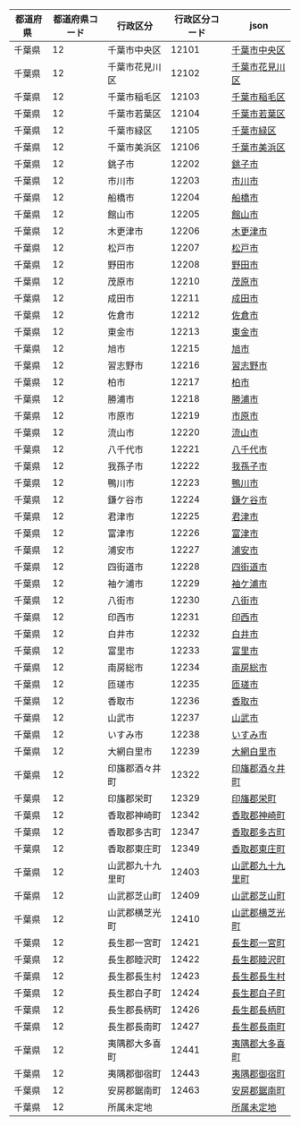 |  都道府県  | 都道府県コード | 行政区分 | 行政区分コード | json |
|-----------|--------------|--------- |--------------|------|
| 千葉県 | 12 | 千葉市中央区 | 12101 | [千葉市中央区](/topojson/12/12101.topojson) |
| 千葉県 | 12 | 千葉市花見川区 | 12102 | [千葉市花見川区](/topojson/12/12102.topojson) |
| 千葉県 | 12 | 千葉市稲毛区 | 12103 | [千葉市稲毛区](/topojson/12/12103.topojson) |
| 千葉県 | 12 | 千葉市若葉区 | 12104 | [千葉市若葉区](/topojson/12/12104.topojson) |
| 千葉県 | 12 | 千葉市緑区 | 12105 | [千葉市緑区](/topojson/12/12105.topojson) |
| 千葉県 | 12 | 千葉市美浜区 | 12106 | [千葉市美浜区](/topojson/12/12106.topojson) |
| 千葉県 | 12 | 銚子市 | 12202 | [銚子市](/topojson/12/12202.topojson) |
| 千葉県 | 12 | 市川市 | 12203 | [市川市](/topojson/12/12203.topojson) |
| 千葉県 | 12 | 船橋市 | 12204 | [船橋市](/topojson/12/12204.topojson) |
| 千葉県 | 12 | 館山市 | 12205 | [館山市](/topojson/12/12205.topojson) |
| 千葉県 | 12 | 木更津市 | 12206 | [木更津市](/topojson/12/12206.topojson) |
| 千葉県 | 12 | 松戸市 | 12207 | [松戸市](/topojson/12/12207.topojson) |
| 千葉県 | 12 | 野田市 | 12208 | [野田市](/topojson/12/12208.topojson) |
| 千葉県 | 12 | 茂原市 | 12210 | [茂原市](/topojson/12/12210.topojson) |
| 千葉県 | 12 | 成田市 | 12211 | [成田市](/topojson/12/12211.topojson) |
| 千葉県 | 12 | 佐倉市 | 12212 | [佐倉市](/topojson/12/12212.topojson) |
| 千葉県 | 12 | 東金市 | 12213 | [東金市](/topojson/12/12213.topojson) |
| 千葉県 | 12 | 旭市 | 12215 | [旭市](/topojson/12/12215.topojson) |
| 千葉県 | 12 | 習志野市 | 12216 | [習志野市](/topojson/12/12216.topojson) |
| 千葉県 | 12 | 柏市 | 12217 | [柏市](/topojson/12/12217.topojson) |
| 千葉県 | 12 | 勝浦市 | 12218 | [勝浦市](/topojson/12/12218.topojson) |
| 千葉県 | 12 | 市原市 | 12219 | [市原市](/topojson/12/12219.topojson) |
| 千葉県 | 12 | 流山市 | 12220 | [流山市](/topojson/12/12220.topojson) |
| 千葉県 | 12 | 八千代市 | 12221 | [八千代市](/topojson/12/12221.topojson) |
| 千葉県 | 12 | 我孫子市 | 12222 | [我孫子市](/topojson/12/12222.topojson) |
| 千葉県 | 12 | 鴨川市 | 12223 | [鴨川市](/topojson/12/12223.topojson) |
| 千葉県 | 12 | 鎌ケ谷市 | 12224 | [鎌ケ谷市](/topojson/12/12224.topojson) |
| 千葉県 | 12 | 君津市 | 12225 | [君津市](/topojson/12/12225.topojson) |
| 千葉県 | 12 | 富津市 | 12226 | [富津市](/topojson/12/12226.topojson) |
| 千葉県 | 12 | 浦安市 | 12227 | [浦安市](/topojson/12/12227.topojson) |
| 千葉県 | 12 | 四街道市 | 12228 | [四街道市](/topojson/12/12228.topojson) |
| 千葉県 | 12 | 袖ケ浦市 | 12229 | [袖ケ浦市](/topojson/12/12229.topojson) |
| 千葉県 | 12 | 八街市 | 12230 | [八街市](/topojson/12/12230.topojson) |
| 千葉県 | 12 | 印西市 | 12231 | [印西市](/topojson/12/12231.topojson) |
| 千葉県 | 12 | 白井市 | 12232 | [白井市](/topojson/12/12232.topojson) |
| 千葉県 | 12 | 富里市 | 12233 | [富里市](/topojson/12/12233.topojson) |
| 千葉県 | 12 | 南房総市 | 12234 | [南房総市](/topojson/12/12234.topojson) |
| 千葉県 | 12 | 匝瑳市 | 12235 | [匝瑳市](/topojson/12/12235.topojson) |
| 千葉県 | 12 | 香取市 | 12236 | [香取市](/topojson/12/12236.topojson) |
| 千葉県 | 12 | 山武市 | 12237 | [山武市](/topojson/12/12237.topojson) |
| 千葉県 | 12 | いすみ市 | 12238 | [いすみ市](/topojson/12/12238.topojson) |
| 千葉県 | 12 | 大網白里市 | 12239 | [大網白里市](/topojson/12/12239.topojson) |
| 千葉県 | 12 | 印旛郡酒々井町 | 12322 | [印旛郡酒々井町](/topojson/12/12322.topojson) |
| 千葉県 | 12 | 印旛郡栄町 | 12329 | [印旛郡栄町](/topojson/12/12329.topojson) |
| 千葉県 | 12 | 香取郡神崎町 | 12342 | [香取郡神崎町](/topojson/12/12342.topojson) |
| 千葉県 | 12 | 香取郡多古町 | 12347 | [香取郡多古町](/topojson/12/12347.topojson) |
| 千葉県 | 12 | 香取郡東庄町 | 12349 | [香取郡東庄町](/topojson/12/12349.topojson) |
| 千葉県 | 12 | 山武郡九十九里町 | 12403 | [山武郡九十九里町](/topojson/12/12403.topojson) |
| 千葉県 | 12 | 山武郡芝山町 | 12409 | [山武郡芝山町](/topojson/12/12409.topojson) |
| 千葉県 | 12 | 山武郡横芝光町 | 12410 | [山武郡横芝光町](/topojson/12/12410.topojson) |
| 千葉県 | 12 | 長生郡一宮町 | 12421 | [長生郡一宮町](/topojson/12/12421.topojson) |
| 千葉県 | 12 | 長生郡睦沢町 | 12422 | [長生郡睦沢町](/topojson/12/12422.topojson) |
| 千葉県 | 12 | 長生郡長生村 | 12423 | [長生郡長生村](/topojson/12/12423.topojson) |
| 千葉県 | 12 | 長生郡白子町 | 12424 | [長生郡白子町](/topojson/12/12424.topojson) |
| 千葉県 | 12 | 長生郡長柄町 | 12426 | [長生郡長柄町](/topojson/12/12426.topojson) |
| 千葉県 | 12 | 長生郡長南町 | 12427 | [長生郡長南町](/topojson/12/12427.topojson) |
| 千葉県 | 12 | 夷隅郡大多喜町 | 12441 | [夷隅郡大多喜町](/topojson/12/12441.topojson) |
| 千葉県 | 12 | 夷隅郡御宿町 | 12443 | [夷隅郡御宿町](/topojson/12/12443.topojson) |
| 千葉県 | 12 | 安房郡鋸南町 | 12463 | [安房郡鋸南町](/topojson/12/12463.topojson) |
| 千葉県 | 12 | 所属未定地 |  | [所属未定地](/topojson/12/.topojson) |
